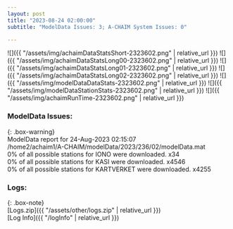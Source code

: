 ```yaml
---
layout: post
title: "2023-08-24 02:00:00"
subtitle: "ModelData Issues: 3; A-CHAIM System Issues: 0"

---
```


![]({{ "/assets/img/achaimDataStatsShort-2323602.png" | relative_url }})
![]({{ "/assets/img/achaimDataStatsLong00-2323602.png" | relative_url }})
![]({{ "/assets/img/achaimDataStatsLong01-2323602.png" | relative_url }})
![]({{ "/assets/img/achaimDataStatsLong02-2323602.png" | relative_url }})
![]({{ "/assets/img/modelDataDataStats-2323602.png" | relative_url }})
![]({{ "/assets/img/modelDataStationStats-2323602.png" | relative_url }})
![]({{ "/assets/img/achaimRunTime-2323602.png" | relative_url }})


### ModelData Issues:  
  
{: .box-warning}  
 ModelData report for 24-Aug-2023 02:15:07   
 /home2/achaim1/A-CHAIM/modelData/2023/236/02/modelData.mat   
 0% of all possible stations for IONO were downloaded. x34   
 0% of all possible stations for KASI were downloaded. x4546   
 0% of all possible stations for KARTVERKET were downloaded. x4255   
  


### Logs:  
  
{: .box-note}  
[Logs.zip]({{ "/assets/other/logs.zip" | relative_url }})  
[Log Info]({{ "/logInfo" | relative_url }})  
